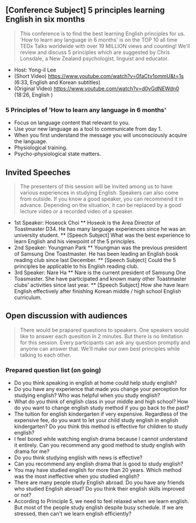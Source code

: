 ## [Conference Subject] 5 principles learning English in six months
> This conference is to find the best learning English principles for us. 'How to learn any language in 6 months' is on the TOP 10 all time TEDx Talks worldwide with over 19 MILLION views and counting! We'll review and discuss 5 principles which are suggested by Chris Lonsdale, a New Zealand psychologist, linguist and educator.
* Host: Yong-il Lee
* (Short Video) https://www.youtube.com/watch?v=0faCtv1ommU&t=1s (6:33, English and Korean subtitles)
* (Original Video) https://www.youtube.com/watch?v=d0yGdNEWdn0 (18:26, English )
### 5 Principles of 'How to learn any language in 6 months'
* Focus on language content that relevant to you.
* Use your new language as a tool to communicate from day 1.
* When you first understand the message you will unconsciously acquire the language.
* Physiological training.
* Psycho-physiological state matters.

## Invited Speeches
> The presenters of this session will be invited among us to have various experiences in studying English. Speakers can also come from outside. If you know a good speaker, you can recommend it in advance. Depending on the situation, it can be replaced by a good lecture video or a recorded video of a speaker.
* 1st Speaker: Hoseock Choi
** Hoseok is the Area Director of Toastmaster D34. He has many language experiences since he was an university student.
** [Speech Subject] What was the best experience to learn English and his viewpoint of the 5 principles.
* 2nd Speaker: Youngman Park
** Youngman was the previous president of Samsung One Toastmaster. He has been leading an English book reading club since last December.
** [Speech Subject] Could the 5 principles be applicable to his English reading club.
* 3rd Speaker: Nare Ha
** Nare is the current president of Samsung One Toasmaster. She have participated and known many other Toastmaster clubs' activities since last year.
** [Speech Subject] How she have learn English effectively after finishing Korean middle / high school English curriculum.

## Open discussion with audiences
> There would be prapared questions to speakers. One speakers would like to answer each quesition in 2 minutes. But there is no limitation for this session. Every participants can ask any question promptly and anyone can answer that. We'll make our own best principles while talking to each other.
### Prepared question list (on going)
* Do you think speaking in english at home could help study english?
* Do you have any experience that made you change your perception for studying english? Who was helpful when you study english?
* What do you think of english class in your middle and high school? How do you want to change english study method if you go back to the past?
* The tuition for english kindergarten if very expensive. Regardless of the expensive fee, do you want to let your child study english in english kindergarten? Do you think this method is effective for children to study english?
* I feel bored while watching english drama because I cannot understand it entirely. Can you recommend any good method to study english with drama for me?
* Do you think studying english with news is effective?
* Can you recommend any english drama that is good to study english?
* You may have studied english for more than 20 years. Which method was the most ineffective when you studied english?
* There are many people study English abroad. Do you have any friends who studied English abroad? Do you think their english skills improved or not?
* According to Principle 5, we need to feel relaxed when we learn english. But most of the people study english despite busy schedule. If we are stressed, then can't we learn english efficiently?
